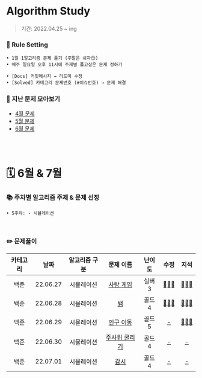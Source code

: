 # Algorithm Study
> 기간: 2022.04.25 ~ ing  

### 📌 Rule Setting
    • 1일 1알고리즘 문제 풀기 (주말은 쉬자😏)  
    • 매주 일요일 오후 11시에 주제별 풀고싶은 문제 정하기

```
• [Docs] 커밋메시지 → 리드미 수정
• [Solved] 카테고리 문제번호 (#이슈번호) → 문제 해결 
```

### 👀 지난 문제 모아보기
- [4월 문제](모아보기/4월문제.md)
- [5월 문제](모아보기/5월문제.md)
- [6월 문제](모아보기/6월문제.md)

</br></br>

# 🗓 6월 & 7월
### 📚 주차별 알고리즘 주제 & 문제 선정
    • 5주차: - 시뮬레이션
</br>

### ✏️ 문제풀이
| 카테고리 | 날짜 | 알고리즘 구분 | 문제 이름 | 난이도 | 수정 | 지석 |  
| :----------: | :----------: | :----------: | :----------: | :----------: | :----------: | :----------: | 
| 백준 | 22.06.27 | 시뮬레이션 | [사탕 게임](https://www.acmicpc.net/problem/3085) | 실버 3 | [🙆🏻‍♀️](수정/Simulation/BOJ3085.md) | [🙆🏻‍♂️](지석/Simulation/BOJ3085.md) |
| 백준 | 22.06.28 | 시뮬레이션 | [뱀](https://www.acmicpc.net/problem/3190) | 골드 4 | [🙆🏻‍♀️](수정/Simulation/BOJ3190.md) | [🙆🏻‍♂️](지석/Simulation/BOJ3190.md) |
| 백준 | 22.06.29 | 시뮬레이션 | [인구 이동](https://www.acmicpc.net/problem/16234) | 골드 5 | [-]() | [🙆🏻‍♂️](지석/Simulation/BOJ16234.md) |
| 백준 | 22.06.30 | 시뮬레이션 | [주사위 굴리기](https://www.acmicpc.net/problem/14499) | 골드 4 | [-]() | [-]() |
| 백준 | 22.07.01 | 시뮬레이션 | [감시](https://www.acmicpc.net/problem/15683) | 골드 4 | [-]() | [-]() |